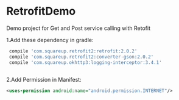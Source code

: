 # RetrofitDemo
Demo project for Get and Post service calling with Retofit

1.Add these dependency in gradle:

```gradle 
 compile 'com.squareup.retrofit2:retrofit:2.0.2'
 compile 'com.squareup.retrofit2:converter-gson:2.0.2'
 compile 'com.squareup.okhttp3:logging-interceptor:3.4.1'
 
```

  
2.Add Permission in Manifest:

```xml
<uses-permission android:name="android.permission.INTERNET"/>

```
